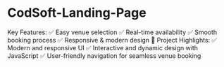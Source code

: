 # CodSoft-Landing-Page
 Key Features: ✅ Easy venue selection ✅ Real-time availability ✅ Smooth booking process ✅ Responsive &amp; modern design  🔹 Project Highlights: ✅ Modern and responsive UI ✅ Interactive and dynamic design with JavaScript ✅ User-friendly navigation for seamless venue booking
